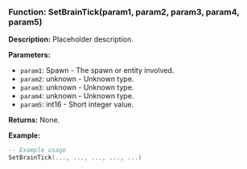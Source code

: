 ### Function: SetBrainTick(param1, param2, param3, param4, param5)

**Description:**
Placeholder description.

**Parameters:**
- `param1`: Spawn - The spawn or entity involved.
- `param2`: unknown - Unknown type.
- `param3`: unknown - Unknown type.
- `param4`: unknown - Unknown type.
- `param5`: int16 - Short integer value.

**Returns:** None.

**Example:**

```lua
-- Example usage
SetBrainTick(..., ..., ..., ..., ...)
```
